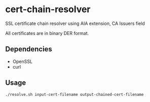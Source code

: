 # cert-chain-resolver

SSL certificate chain resolver using AIA extension, CA Issuers field

All certificates are in binary DER format.

## Dependencies

- OpenSSL
- curl

## Usage

```
./resolve.sh input-cert-filename output-chained-cert-filename
```
